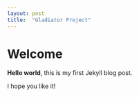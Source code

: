 ```yaml
---
layout: post
title:  "Gladiator Project"
---
```


# Welcome

**Hello world**, this is my first Jekyll blog post.

I hope you like it!